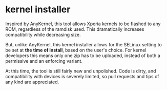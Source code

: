 # kernel installer


Inspired by AnyKernel, this tool allows Xperia kernels to be flashed to any ROM, regardless of the ramdisk used. This dramatically increases compatibility while decreasing size.

But, unlike AnyKernel, this kernel installer allows for the SELinux setting to be set at **the time of install**, based on the user's choice. For kernel developers this means only one zip has to be uploaded, instead of both a permissive and an enforcing variant.

At this time, the tool is still fairly new and unpolished. Code is dirty, and compatibility with devices is severely limited, so pull requests and tips of any kind are appreciated.
